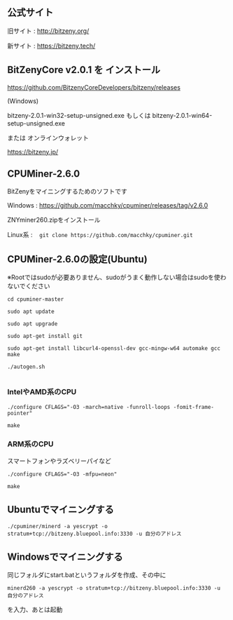 ## 公式サイト

旧サイト : http://bitzeny.org/


新サイト : https://bitzeny.tech/

## BitZenyCore v2.0.1 を インストール

https://github.com/BitzenyCoreDevelopers/bitzeny/releases

(Windows)

bitzeny-2.0.1-win32-setup-unsigned.exe もしくは bitzeny-2.0.1-win64-setup-unsigned.exe

または オンラインウォレット

https://bitzeny.jp/



## CPUMiner-2.6.0

BitZenyをマイニングするためのソフトです

Windows : https://github.com/macchky/cpuminer/releases/tag/v2.6.0

ZNYminer260.zipをインストール

Linux系 : 
```　git clone https://github.com/macchky/cpuminer.git　```



## CPUMiner-2.6.0の設定(Ubuntu)

※Rootではsudoが必要ありません、sudoがうまく動作しない場合はsudoを使わないでください
```
cd cpuminer-master

sudo apt update
 
sudo apt upgrade

sudo apt-get install git

sudo apt-get install libcurl4-openssl-dev gcc-mingw-w64 automake gcc make

./autogen.sh
 
```

### IntelやAMD系のCPU


```
./configure CFLAGS="-O3 -march=native -funroll-loops -fomit-frame-pointer"
 
make
```


### ARM系のCPU

スマートフォンやラズベリーパイなど

```
./configure CFLAGS="-O3 -mfpu=neon"
 
make
```



## Ubuntuでマイニングする
```
./cpuminer/minerd -a yescrypt -o stratum+tcp://bitzeny.bluepool.info:3330 -u 自分のアドレス
```

## Windowsでマイニングする

同じフォルダにstart.batというフォルダを作成、その中に

```
minerd260 -a yescrypt -o stratum+tcp://bitzeny.bluepool.info:3330 -u 自分のアドレス
```

を入力、あとは起動




